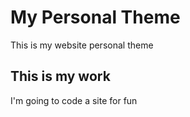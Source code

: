 # My Personal Theme

This is my website personal theme

## This is my work

I'm going to code a site for fun
